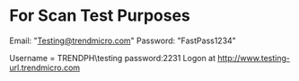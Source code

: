 # For Scan Test Purposes

Email: "Testing@trendmicro.com"
Password: "FastPass1234"

Username = TRENDPH\testing
password:2231
Logon at http://www.testing-url.trendmicro.com
